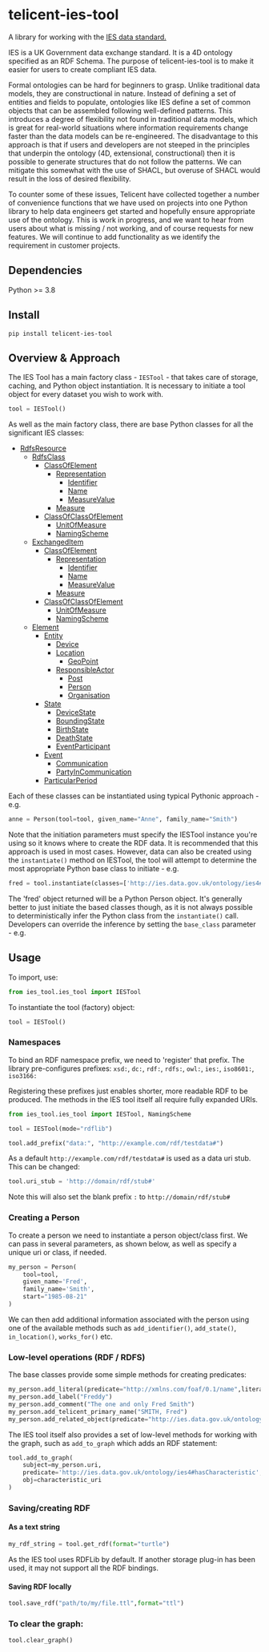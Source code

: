 # telicent-ies-tool

A library for working with the [IES data standard.](https://github.com/dstl/IES4)

IES is a UK Government data exchange standard. It is a 4D ontology specified as an RDF Schema. The purpose 
of telicent-ies-tool is to make it easier for users to create compliant IES data.

Formal ontologies can be hard for beginners to grasp. Unlike traditional data models, they are constructional
in nature. Instead of defining a set of entities and fields to populate, ontologies like IES define a set of
common objects that can be assembled following well-defined patterns. This introduces a degree of flexibility
not found in traditional data models, which is great for real-world situations where information requirements
change faster than the data models can be re-engineered. The disadvantage to this approach is that if users
and developers are not steeped in the principles that underpin the ontology (4D, extensional, constructional)
then it is possible to generate structures that do not follow the patterns. We can mitigate this somewhat with
the use of SHACL, but overuse of SHACL would result in the loss of desired flexibility.

To counter some of these issues, Telicent have collected together a number of convenience functions that we
have used on projects into one Python library to help data engineers get started and hopefully ensure 
appropriate use of the ontology. This is work in progress, and we want to hear from users about what is 
missing / not working, and of course requests for new features. We will continue to add functionality as we
identify the requirement in customer projects. 


## Dependencies

Python >= 3.8



## Install

```shell
pip install telicent-ies-tool
```

## Overview & Approach

The IES Tool has a main factory class - `IESTool` - that takes care of storage, caching, and Python object instantiation.
It is necessary to initiate a tool object for every dataset you wish to work with. 

```python
tool = IESTool()
```

As well as the main factory class, there are base Python classes for all the significant IES classes:


* <a href="https://www.w3.org/TR/rdf-schema/#ch_resource">RdfsResource</a>
    * <a href="https://www.w3.org/TR/rdf-schema/#ch_class">RdfsClass</a>
        * <a href="https://github.com/dstl/IES4/blob/master/ies.md#types">ClassOfElement</a>
            * <a href="https://github.com/dstl/IES4/blob/master/ies.md#representation-and-content">Representation</a>
                * <a href="https://github.com/dstl/IES4/blob/master/ies.md#identifiers">Identifier</a>
                * <a href="https://github.com/dstl/IES4/blob/master/ies.md#identifiers">Name</a>
                * <a href="https://github.com/dstl/IES4/blob/master/ies.md#characteristics-and-measures">MeasureValue</a>
            * <a href="https://github.com/dstl/IES4/blob/master/ies.md#characteristics-and-measures">Measure</a>
        * <a href="https://github.com/dstl/IES4/blob/master/ies.md#types">ClassOfClassOfElement</a>
            * <a href="https://github.com/dstl/IES4/blob/master/ies.md#characteristics-and-measures">UnitOfMeasure</a>
            * <a href="https://github.com/dstl/IES4/blob/master/ies.md#identifiers">NamingScheme</a>
    * <a href="https://github.com/dstl/IES4/blob/master/ies.md#ies-overview">ExchangedItem</a>
        * <a href="https://github.com/dstl/IES4/blob/master/ies.md#types">ClassOfElement</a>
            * <a href="https://github.com/dstl/IES4/blob/master/ies.md#representation-and-content">Representation</a>
                * <a href="https://github.com/dstl/IES4/blob/master/ies.md#identifiers">Identifier</a>
                * <a href="https://github.com/dstl/IES4/blob/master/ies.md#identifiers">Name</a>
                * <a href="https://github.com/dstl/IES4/blob/master/ies.md#characteristics-and-measures">MeasureValue</a>
            * <a href="https://github.com/dstl/IES4/blob/master/ies.md#characteristics-and-measures">Measure</a>
        * <a href="https://github.com/dstl/IES4/blob/master/ies.md#types">ClassOfClassOfElement</a>
            * <a href="https://github.com/dstl/IES4/blob/master/ies.md#characteristics-and-measures">UnitOfMeasure</a>
            * <a href="https://github.com/dstl/IES4/blob/master/ies.md#identifiers">NamingScheme</a>
    * <a href="https://github.com/dstl/IES4/blob/master/ies.md#ies-overview">Element</a>
        * <a href="https://github.com/dstl/IES4/blob/master/ies.md#ies-overview">Entity</a>
            * <a href="https://github.com/dstl/IES4/blob/master/ies.md#communications-device">Device</a>
            * <a href="https://github.com/dstl/IES4/blob/master/ies.md#Location">Location</a>
                * <a href="https://github.com/dstl/IES4/blob/master/ies.md#Location">GeoPoint</a>
            * <a href="https://github.com/dstl/IES4/blob/master/ies.md#posts-and-roles">ResponsibleActor</a>
                * <a href="https://github.com/dstl/IES4/blob/master/ies.md#posts-and-roles">Post</a>
                * <a href="https://github.com/dstl/IES4/blob/master/ies.md#person">Person</a>
                * <a href="https://github.com/dstl/IES4/blob/master/ies.md#organisation">Organisation</a>
        * <a href="https://github.com/dstl/IES4/blob/master/ies.md#ies-overview">State</a>
            * <a href="https://github.com/dstl/IES4/blob/master/ies.md#communications-device">DeviceState</a>
            * <a href="https://github.com/dstl/IES4/blob/master/ies.md#start-and-end">BoundingState</a>
            * <a href="https://github.com/dstl/IES4/blob/master/ies.md#start-and-end">BirthState</a>
            * <a href="https://github.com/dstl/IES4/blob/master/ies.md#start-and-end">DeathState</a>
            * <a href="https://github.com/dstl/IES4/blob/master/ies.md#events-dear-boy-events">EventParticipant</a>
        * <a href="https://github.com/dstl/IES4/blob/master/ies.md#events-dear-boy-events">Event</a>
            * <a href="https://github.com/dstl/IES4/blob/master/ies.md#communication">Communication</a>
            * <a href="https://github.com/dstl/IES4/blob/master/ies.md#communication">PartyInCommunication</a>
        * <a href="https://github.com/dstl/IES4/blob/master/ies.md#period-of-time">ParticularPeriod</a>

Each of these classes can be instantiated using typical Pythonic approach - e.g. 
```python
anne = Person(tool=tool, given_name="Anne", family_name="Smith")
```
Note that the initiation parameters must specify the IESTool instance you're using so it knows where to create the RDF
data. It is recommended that this approach is used in most cases. However, data can also be created using the `instantiate()` 
method on IESTool, the tool will attempt to determine the most appropriate Python base class to initiate - e.g.

```python
fred = tool.instantiate(classes=['http://ies.data.gov.uk/ontology/ies4#Person'])
```
The 'fred' object returned will be a Python Person object. It's generally better to just initiate the based classes though, as
it is not always possible to deterministically infer the Python class from the `instantiate()` call. Developers can override
the inference by setting the `base_class` parameter - e.g.


## Usage

To import, use:

```python
from ies_tool.ies_tool import IESTool
```

To instantiate the tool (factory) object:

```python
tool = IESTool()
```


### Namespaces

To bind an RDF namespace prefix, we need to 'register' that prefix. The library pre-configures prefixes: 
`xsd:`, `dc:`, `rdf:`, `rdfs:`, `owl:`, `ies:`, `iso8601:`, `iso3166:`

Registering these prefixes just enables shorter, more readable RDF to be produced. The methods in the IES tool itself all
require fully expanded URIs. 

```python
from ies_tool.ies_tool import IESTool, NamingScheme

tool = IESTool(mode="rdflib")

tool.add_prefix("data:", "http://example.com/rdf/testdata#")
```

As a default `http://example.com/rdf/testdata#` is used as a data uri stub. This can be changed: 

```python
tool.uri_stub = 'http://domain/rdf/stub#'
```
Note this will also set the blank prefix `:` to `http://domain/rdf/stub#`


### Creating a Person
To create a person we need to instantiate a person object/class first. We can pass in several parameters, as shown below, as well as specify a unique uri or class, if needed.

```python
my_person = Person(
    tool=tool,
    given_name='Fred',
    family_name='Smith',
    start="1985-08-21"
)
```
We can then add additional information associated with the person using one of the available methods such as 
`add_identifier()`, `add_state()`, `in_location()`, `works_for()` etc.


### Low-level operations (RDF / RDFS)
The base classes provide some simple methods for creating predicates:

```python
my_person.add_literal(predicate="http://xmlns.com/foaf/0.1/name",literal="Fred Smith")
my_person.add_label("Freddy")
my_person.add_comment("The one and only Fred Smith")
my_person.add_telicent_primary_name("SMITH, Fred")
my_person.add_related_object(predicate="http://ies.data.gov.uk/ontology/ies4#ancestorOf",related_object=my_other_person)
```

The IES tool itself also provides a set of low-level methods for working with the graph, such as `add_to_graph` which adds an RDF statement:

```python
tool.add_to_graph(
    subject=my_person.uri,
    predicate='http://ies.data.gov.uk/ontology/ies4#hasCharacteristic',
    obj=characteristic_uri
)
```

### Saving/creating RDF

#### As a text string

```python
my_rdf_string = tool.get_rdf(format="turtle") 
```
As the IES tool uses RDFLib by default. If another storage plug-in has been used, it may not support all the RDF bindings.

#### Saving RDF locally

```python
tool.save_rdf("path/to/my/file.ttl",format="ttl")  
```

### To clear the graph:

```python
tool.clear_graph()
```